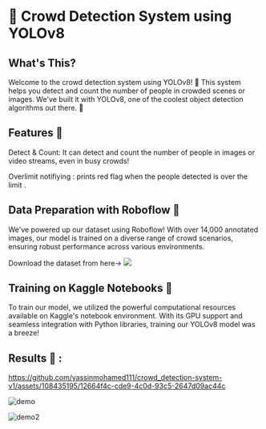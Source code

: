 <h1>👥 Crowd Detection System using YOLOv8</h1>

<h2>What's This?</h2>
<p>Welcome to the crowd detection system using YOLOv8! 🎉 This system helps you detect and count the number of people in crowded scenes or images. We've built it with YOLOv8, one of the coolest object detection algorithms out there. 🚀</p>

<h2>Features 🌟</h2>
<p>Detect & Count: It can detect and count the number of people in images or video streams, even in busy crowds!</p>
<p>Overlimit notifiying : prints red flag when the people detected is over the limit . </p>


<h2>Data Preparation with Roboflow 🤖</h2>
<p>We've powered up our dataset using Roboflow! With over 14,000 annotated images, our model is trained on a diverse range of crowd scenarios, ensuring robust performance across various environments.</p>
 Download the dataset from here->
 
 <a href="https://universe.roboflow.com/gp-33org/crowd-detetction">
    <img src="https://app.roboflow.com/images/download-dataset-badge.svg"></img>
</a>


<h2>Training on Kaggle Notebooks 📓</h2>
<p>To train our model, we utilized the powerful computational resources available on Kaggle's notebook environment. With its GPU support and seamless integration with Python libraries, training our YOLOv8 model was a breeze! </p>


<h2>Results 👾 :</h2>



https://github.com/yassinmohamed111/crowd_detection-system-v1/assets/108435195/12664f4c-cde9-4c0d-93c5-2647d09ac44c



![demo](https://github.com/yassinmohamed111/crowd_detection-system-v1/assets/108435195/987cb9ef-8cf9-48d2-8974-587c42c2b83b)

![demo2](https://github.com/yassinmohamed111/crowd_detection-system-v1/assets/108435195/8601dde7-ca54-4bbb-a32a-5dd4cc7a7c7d)





